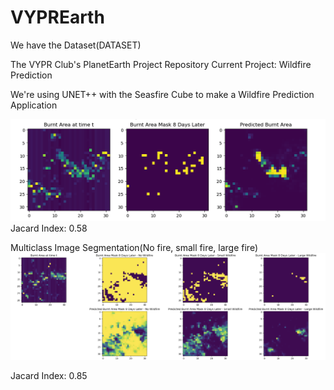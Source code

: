 # VYPREarth

We have the Dataset(DATASET)

The VYPR Club's PlanetEarth Project Repository
Current Project: Wildfire Prediction

We're using UNET++ with the Seasfire Cube to make a Wildfire Prediction Application


![Alt text](https://github.com/kevhainfo/VYPREarth/blob/5aea56980aaf6b8000ddc2909ddd5d0e59aaeaca/Screen%20Shot%202023-07-06%20at%2010.03.10%20AM.png)
Jacard Index: 0.58

Multiclass Image Segmentation(No fire, small fire, large fire)
![Alt text](https://github.com/kevhainfo/VYPREarth/blob/94c138d1abd2e95da5b42a032de7e6f506345642/Screen%20Shot%202023-07-08%20at%208.31.06%20PM.png)

Jacard Index: 0.85

